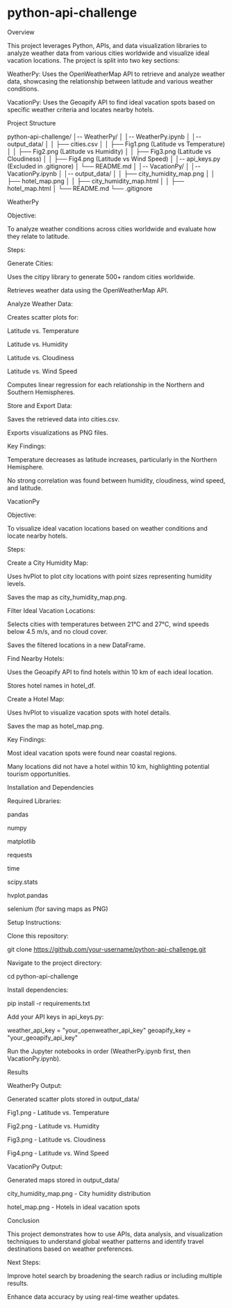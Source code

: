 # python-api-challenge
Overview

This project leverages Python, APIs, and data visualization libraries to analyze weather data from various cities worldwide and visualize ideal vacation locations. The project is split into two key sections:

WeatherPy: Uses the OpenWeatherMap API to retrieve and analyze weather data, showcasing the relationship between latitude and various weather conditions.

VacationPy: Uses the Geoapify API to find ideal vacation spots based on specific weather criteria and locates nearby hotels.

Project Structure

python-api-challenge/
│-- WeatherPy/
│   │-- WeatherPy.ipynb
│   │-- output_data/
│   │   ├── cities.csv
│   │   ├── Fig1.png (Latitude vs Temperature)
│   │   ├── Fig2.png (Latitude vs Humidity)
│   │   ├── Fig3.png (Latitude vs Cloudiness)
│   │   ├── Fig4.png (Latitude vs Wind Speed)
│   │-- api_keys.py (Excluded in .gitignore)
│   └── README.md
│
│-- VacationPy/
│   │-- VacationPy.ipynb
│   │-- output_data/
│   │   ├── city_humidity_map.png
│   │   ├── hotel_map.png
│   │   ├── city_humidity_map.html
│   │   ├── hotel_map.html
│   └── README.md
└── .gitignore

WeatherPy

Objective:

To analyze weather conditions across cities worldwide and evaluate how they relate to latitude.

Steps:

Generate Cities:

Uses the citipy library to generate 500+ random cities worldwide.

Retrieves weather data using the OpenWeatherMap API.

Analyze Weather Data:

Creates scatter plots for:

Latitude vs. Temperature

Latitude vs. Humidity

Latitude vs. Cloudiness

Latitude vs. Wind Speed

Computes linear regression for each relationship in the Northern and Southern Hemispheres.

Store and Export Data:

Saves the retrieved data into cities.csv.

Exports visualizations as PNG files.

Key Findings:

Temperature decreases as latitude increases, particularly in the Northern Hemisphere.

No strong correlation was found between humidity, cloudiness, wind speed, and latitude.

VacationPy

Objective:

To visualize ideal vacation locations based on weather conditions and locate nearby hotels.

Steps:

Create a City Humidity Map:

Uses hvPlot to plot city locations with point sizes representing humidity levels.

Saves the map as city_humidity_map.png.

Filter Ideal Vacation Locations:

Selects cities with temperatures between 21°C and 27°C, wind speeds below 4.5 m/s, and no cloud cover.

Saves the filtered locations in a new DataFrame.

Find Nearby Hotels:

Uses the Geoapify API to find hotels within 10 km of each ideal location.

Stores hotel names in hotel_df.

Create a Hotel Map:

Uses hvPlot to visualize vacation spots with hotel details.

Saves the map as hotel_map.png.

Key Findings:

Most ideal vacation spots were found near coastal regions.

Many locations did not have a hotel within 10 km, highlighting potential tourism opportunities.

Installation and Dependencies

Required Libraries:

pandas

numpy

matplotlib

requests

time

scipy.stats

hvplot.pandas

selenium (for saving maps as PNG)

Setup Instructions:

Clone this repository:

git clone https://github.com/your-username/python-api-challenge.git

Navigate to the project directory:

cd python-api-challenge

Install dependencies:

pip install -r requirements.txt

Add your API keys in api_keys.py:

weather_api_key = "your_openweather_api_key"
geoapify_key = "your_geoapify_api_key"

Run the Jupyter notebooks in order (WeatherPy.ipynb first, then VacationPy.ipynb).

Results

WeatherPy Output:

Generated scatter plots stored in output_data/

Fig1.png - Latitude vs. Temperature

Fig2.png - Latitude vs. Humidity

Fig3.png - Latitude vs. Cloudiness

Fig4.png - Latitude vs. Wind Speed

VacationPy Output:

 Generated maps stored in output_data/

city_humidity_map.png - City humidity distribution

hotel_map.png - Hotels in ideal vacation spots

Conclusion

This project demonstrates how to use APIs, data analysis, and visualization techniques to understand global weather patterns and identify travel destinations based on weather preferences.

 Next Steps:

Improve hotel search by broadening the search radius or including multiple results.

Enhance data accuracy by using real-time weather updates.
